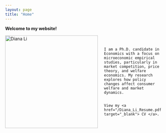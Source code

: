 ```yaml
---
layout: page
title: "Home"
---
```


**Welcome to my website!**

<div style="display: flex; align-items: center;">
  <img src="/headshot.jpg" alt="Diana Li" style="width: 300px; margin-right: 20px;">
  <p>
    
    I am a Ph.D. candidate in Economics with a focus on microeconomic empirical studies, particularly in market competition, price theory, and welfare economics. My research explores how policy changes affect consumer welfare and market dynamics. 

    
    View my <a href="/Diana_Li_Resume.pdf" target="_blank"> CV </a>.
  </p>
</div>




